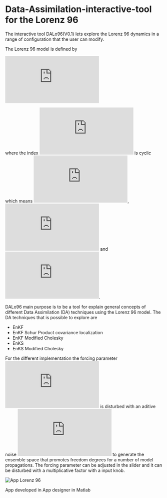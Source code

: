 # Data-Assimilation-interactive-tool for the Lorenz 96 
The interactive tool DALo96(V0.1) lets explore the Lorenz 96 dynamics in a range of configuration that the user can modify.

The Lorenz 96 model is defined by

![img](http://latex.codecogs.com/svg.latex?%5Cfrac%7Bdx_i%7D%7Bdt%7D%3D%28x_%7Bi%2B1%7D-x_%7Bi-2%7D%29x_%7Bi-1%7D-x_i%2BF)

where the index  ![img](http://latex.codecogs.com/svg.latex?i) is cyclic which means ![img](http://latex.codecogs.com/svg.latex?x_%7B-1%7D%3Dx_%7Bn-1%7D), ![img](http://latex.codecogs.com/svg.latex?x_%7B0%7D%3Dx_%7Bn%7D)   and   ![img](http://latex.codecogs.com/svg.latex?x_%7Bn%2B1%7D%3Dx_%7B1%7D). 


DALo96 main purpose is to be a tool for explain general concepts of different Data Assimilation (DA) techniques using the Lorenz 96 model. The DA techniques that is possible to explore are

- EnKF
- EnKF Schur Product covariance localization
- EnKF Modified Cholesky
- EnKS
- EnKS Modified Cholesky

For the different implementation the forcing parameter ![img](http://latex.codecogs.com/svg.latex?%2BF) is disturbed with an aditive noise
![img](http://latex.codecogs.com/svg.latex?%5CsimN%28F_0%2C%5Cgamma%29) to generate the ensemble space that promotes freedom degrees for a number of model propagations.
The forcing parameter can be adjusted in the slider and it can be disturbed with a multiplicative factor with a input knob.



![App Lorenz 96](https://github.com/ayarceb/Data-Assimilation-interactive-tool/blob/main/front.png)

App developed in App designer in Matlab
